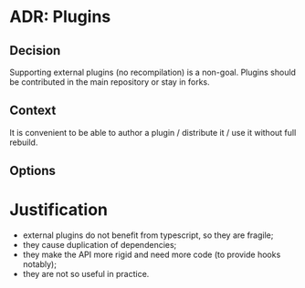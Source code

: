 # ADR: Plugins

## Decision

Supporting external plugins (no recompilation) is a non-goal.
Plugins should be contributed in the main repository or stay in forks.

## Context

It is convenient to be able to author a plugin / distribute it / use it without full rebuild.

## Options

# Justification

- external plugins do not benefit from typescript, so they are fragile;
- they cause duplication of dependencies;
- they make the API more rigid and need more code (to provide hooks notably);
- they are not so useful in practice.
